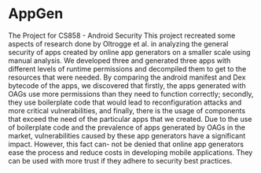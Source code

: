 # AppGen
The Project for CS858 - Android Security
This project recreated some aspects of research done by Oltrogge et al. in analyzing the general security of apps created by online app generators on a smaller scale using manual analysis. We developed three and generated three apps with different levels of runtime permissions and decompiled them to get to the resources that were needed. By comparing the android manifest and Dex bytecode of the apps, we discovered that firstly, the apps generated with OAGs use more permissions than they need to function correctly; secondly, they use boilerplate code that would lead to reconfiguration attacks and more critical vulnerabilities, and finally, there is the usage of components that exceed the need of the particular apps that we created. Due to the use of boilerplate code and the prevalence of apps generated by OAGs in the market, vulnerabilities caused by these app generators have a significant impact. However, this fact can- not be denied that online app generators ease the process and reduce costs in developing mobile applications. They can be used with more trust if they adhere to security best practices.
